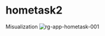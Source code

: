 # hometask2
Мisualization
![rg-app-hometask-001](https://user-images.githubusercontent.com/87720583/206854881-3f65f280-17a4-45b0-b1c0-bed8b369e531.png)
